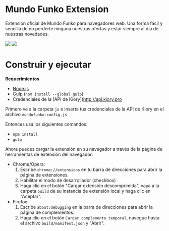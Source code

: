 # Mundo Funko Extension

Extensión oficial de Mundo Funko para navegadores web. 
Una forma fácil y sencilla de no perderte ninguna nuestras ofertas y estar siempre al día de nuestras novedades.

<a href="https://chrome.google.com/webstore/detail/mundo-funko/goibikienfkamlekcdhlcobgnjmaoabh" target="_blank"><img src="https://developer.chrome.com/webstore/images/ChromeWebStore_BadgeWBorder_v2_206x58.png"></a>
<a href="https://addons.mozilla.org/es/firefox/addon/mundo-funko/" target="_blank" height="58"><img src="https://www.mozilla.org/media/img/logos/firefox/logo-wordmark-large.f1831564f64e.png"></a>


# Construir y ejecutar

**Requerimientos**

- [Node.js](https://nodejs.org/es/download/)
- [Gulp](http://gulpjs.com/) (`npm install --global gulp`)
- Credenciales de la [API de Kiory](http://api.kiory.pro

Primero ve a la carpeta `js` e inserta tus credenciales de la API de Kiory en el archivo `mundofunko-config.js`

Entonces usa los siguientes comandos:

- `npm install`
- `gulp`

Ahora puedes cargar la extensión en su navegador a través de la página de herramientas de extensión del navegador:

- Chrome/Opera:
  1. Escribe `chrome://extensions` en tu barra de direcciones para abrir la página de extensiones.
  2. Habilitar el modo de desarrollador (checkbox)
  3. Haga clic en el botón "Cargar extensión descomprimida", vaya a la carpeta `build` de su instancia de extensión local y haga clic en "Aceptar".
- Firefox
  1. Escribe `about:debugging` en la barra de direcciones para abrir la página de complementos.
  2. Haga clic en el botón `Cargar complemento temporal`, navegue hasta el archivo `build/manifest.json` y "Abrir".
